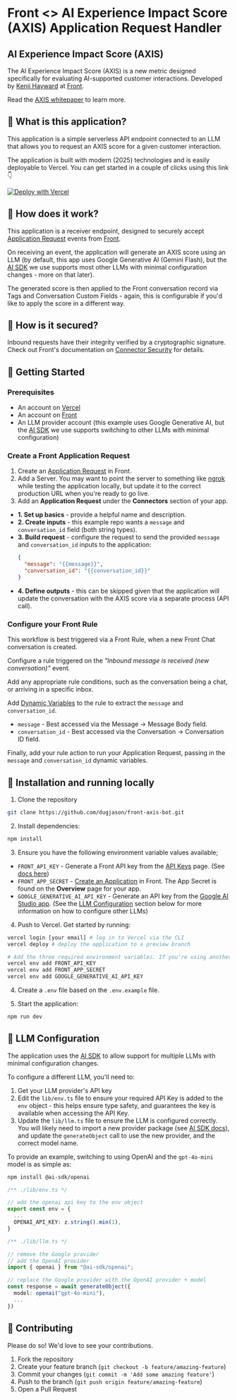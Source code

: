 # Front <> AI Experience Impact Score (AXIS) Application Request Handler

## AI Experience Impact Score (AXIS)

The AI Experience Impact Score (AXIS) is a new metric designed specifically for evaluating AI-supported customer interactions.
Developed by [Kenji Hayward](https://www.linkedin.com/in/kenjihayward/) at [Front](https://front.com). 

Read the [AXIS whitepaper](https://front.com/blog/ai-experience-impact-score-axis) to learn more.


## 🌟 What is this application?

This application is a simple serverless API endpoint connected to an LLM that allows you to request an AXIS score for a given customer interaction.

The application is built with modern (2025) technologies and is easily deployable to Vercel. You can get started in a couple of clicks using this link 👇

[![Deploy with Vercel](https://vercel.com/button)](https://vercel.com/new/clone?repository-url=https%3A%2F%2Fgithub.com%2Fdugjason%2Ffront-axis-bot&env=FRONT_API_KEY,FRONT_APP_SECRET,GOOGLE_GENERATIVE_AI_API_KEY&project-name=front-axis-bot&repository-name=front-axis-bot)


## 🔢 How does it work?

This application is a receiver endpoint, designed to securely accept [Application Request](https://help.front.com/en/articles/1237568) events from [Front](https://front.com).

On receiving an event, the application will generate an AXIS score using an LLM (by default, this app uses Google Generative AI (Gemini Flash), but the [AI SDK](https://sdk.vercel.ai/) we use supports most other LLMs with minimal configuration changes - more on that later).

The generated score is then applied to the Front conversation record via Tags and Conversation Custom Fields - again, this is configurable if you'd like to apply the score in a different way.


## 🔐 How is it secured?

Inbound requests have their integrity verified by a cryptographic signature. 
Check out Front's documentation on [Connector Security](https://dev.frontapp.com/docs/security-1) for details. 


## 🚀 Getting Started

### Prerequisites

- An account on [Vercel](https://vercel.com)
- An account on [Front](https://front.com)
- An LLM provider account (this example uses Google Generative AI, but the [AI SDK](https://sdk.vercel.ai/) we use supports switching to other LLMs with minimal configuration)

### Create a Front Application Request

1. Create an [Application Request](https://help.front.com/en/articles/1237568) in Front.
2. Add a Server. You may want to point the server to something like [ngrok](https://ngrok.com/) while testing the application locally, but update it to the correct production URL when you're ready to go live.
3. Add an **Application Request** under the **Connectors** section of your app.
  - **1. Set up basics** - provide a helpful name and description.
  - **2. Create inputs** - this example repo wants a `message` and `conversation_id` field (both string types).
  - **3. Build request** - configure the request to send the provided `message` and `conversation_id` inputs to the application:
    ```json
    {
      "message": "{{message}}",
      "conversation_id": "{{conversation_id}}"
    }
    ```
  - **4. Define outputs** - this can be skipped given that the application will update the conversation with the AXIS score via a separate process (API call).

### Configure your Front Rule
This workflow is best triggered via a Front Rule, when a new Front Chat conversation is created.

Configure a rule triggered on the _"Inbound message is received (new conversation)"_ event.

Add any appropriate rule conditions, such as the conversation being a chat, or arriving in a specific inbox.

Add [Dynamic Variables](https://help.front.com/en/articles/2239) to the rule to extract the `message` and `conversation_id`. 
- `message` - Best accessed via the Message -> Message Body field.
- `conversation_id` - Best accessed via the Conversation -> Conversation ID field.

Finally, add your rule action to run your Application Request, passing in the `message` and `conversation_id` dynamic variables.

## 🔌 Installation and running locally

1. Clone the repository

```bash   
git clone https://github.com/dugjason/front-axis-bot.git
```

2. Install dependencies:
```bash
npm install
```

3. Ensure you have the following environment variable values available;

- `FRONT_API_KEY` - Generate a Front API key from the [API Keys](https://app.frontapp.com/settings/developers/tokens/) page. (See [docs here](https://help.front.com/en/articles/2331))
- `FRONT_APP_SECRET` - [Create an Application](https://help.front.com/en/articles/1237568) in Front. The App Secret is found on the **Overview** page for your app. 
- `GOOGLE_GENERATIVE_AI_API_KEY` - Generate an API key from the [Google AI Studio app](https://aistudio.google.com/). (See the [LLM Configuration](#-llm-configuration) section below for more information on how to configure other LLMs)

4. Push to Vercel. Get started by running:

```bash
vercel login [your email] # log in to Vercel via the CLI
vercel deploy # deploy the application to a preview branch

# Add the three required environment variables. If you're using another LLM provider, see the "LLM Configuration" section below.
vercel env add FRONT_API_KEY
vercel env add FRONT_APP_SECRET
vercel env add GOOGLE_GENERATIVE_AI_API_KEY
```

4. Create a `.env` file based on the `.env.example` file.

5. Start the application:

```bash
npm run dev
```

## 🤖 LLM Configuration

The application uses the [AI SDK](https://sdk.vercel.ai/) to allow support for multiple LLMs with minimal configuration changes.

To configure a different LLM, you'll need to:

1. Get your LLM provider's API key
2. Edit the `lib/env.ts` file to ensure your required API Key is added to the `env` object - this helps ensure type safety, and guarantees the key is available when accessing the API Key.
3. Update the `lib/llm.ts` file to ensure the LLM is configured correctly. 
You will likely need to import a new provider package (see [AI SDK docs](https://sdk.vercel.ai/providers/ai-sdk-providers)), and update the `generateObject` call to use the new provider, and the correct model name. 

To provide an example, switching to using OpenAI and the `gpt-4o-mini` model is as simple as:

```bash
npm install @ai-sdk/openai
```

```ts
/** ./lib/env.ts */

// add the openai api key to the env object
export const env = {
  ...
  OPENAI_API_KEY: z.string().min(1),
}
```

```ts
/** ./lib/llm.ts */

// remove the Google provider
// add the OpenAI provider
import { openai } from "@ai-sdk/openai";

// replace the Google provider with the OpenAI provider + model
const response = await generateObject({
  model: openai("gpt-4o-mini"),
  ...
})
```

## 🤝 Contributing

Please do so! We'd love to see your contributions.

1. Fork the repository
2. Create your feature branch (`git checkout -b feature/amazing-feature`)
3. Commit your changes (`git commit -m 'Add some amazing feature'`)
4. Push to the branch (`git push origin feature/amazing-feature`)
5. Open a Pull Request
